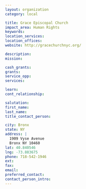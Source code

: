 ```yaml
---
layout: organization
category: local

title: Grace Episcopal Church
impact_area: Human Rights
keywords: 
location_services: 
location_offices: 
website: http://gracechurchnyc.org/

description: 
mission: 

cash_grants: 
grants: 
service_opp: 
services: 

learn: 
cont_relationship: 

salutation: 
first_name: 
last_name: 
title_contact_person: 

city: Bronx
state: NY
address: |
  1909 Vyse Avenue     
  Bronx NY 10460
lat: 40.840546
lng: -73.883675
phone: 718-542-1946
ext: 
fax: 
email: 
preferred_contact: 
contact_person_intro: 
---
```

